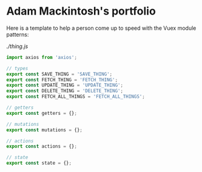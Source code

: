 # Adam Mackintosh's portfolio

>

Here is a template to help a person come up to speed with the Vuex module patterns:

*./thing.js*

``` javascript
import axios from 'axios';

// types
export const SAVE_THING = 'SAVE_THING';
export const FETCH_THING = 'FETCH_THING';
export const UPDATE_THING = 'UPDATE_THING';
export const DELETE_THING = 'DELETE_THING';
export const FETCH_ALL_THINGS = 'FETCH_ALL_THINGS';

// getters
export const getters = {};

// mutations
export const mutations = {};

// actions
export const actions = {};

// state
export const state = {};

```
